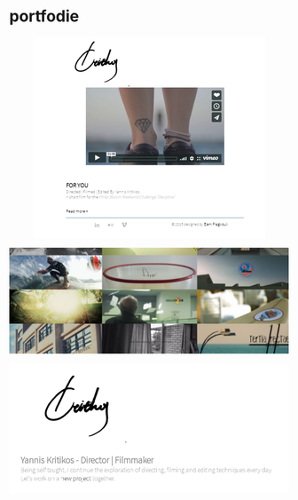 portfodie
=========
<p align="center">
  <img src="extras/shots/shot1.png"/>
</p>
<p align="center">
  <img src="extras/shots/shot2.png"/>  
</p>
<p align="center">
  <img src="extras/shots/shot3.png"/>
</p>

